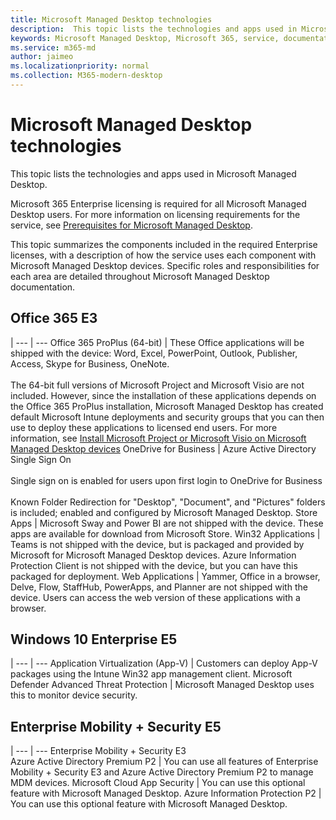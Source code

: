 ```yaml
---
title: Microsoft Managed Desktop technologies
description:  This topic lists the technologies and apps used in Microsoft Managed Desktop.
keywords: Microsoft Managed Desktop, Microsoft 365, service, documentation
ms.service: m365-md
author: jaimeo
ms.localizationpriority: normal
ms.collection: M365-modern-desktop
---
```


# Microsoft Managed Desktop technologies

This topic lists the technologies and apps used in Microsoft Managed Desktop.

<!-- Microsoft 365 E5; Device as a Service -->
<!-- in O365 table, standard suite, removed this sentence "Please see the Installation of Project/Visio 64bit Click to Run Addendum for important deployment instructions. -->

Microsoft 365 Enterprise licensing is required for all Microsoft Managed Desktop users. For more information on licensing requirements for the service, see [Prerequisites for Microsoft Managed Desktop](../get-ready/prerequisites.md).

This topic summarizes the components included in the required Enterprise licenses, with a description of how the service uses each component with Microsoft Managed Desktop devices. Specific roles and responsibilities for each area are detailed throughout Microsoft Managed Desktop documentation. 

## Office 365 E3
 |
 --- | ---
Office 365 ProPlus (64-bit) | These Office applications will be shipped with the device: Word, Excel, PowerPoint, Outlook, Publisher, Access, Skype for Business, OneNote.<br><br>The 64-bit full versions of Microsoft Project and Microsoft Visio are not included. However, since the installation of these applications depends on the Office 365 ProPlus installation, Microsoft Managed Desktop has created default Microsoft Intune deployments and security groups that you can then use to deploy these applications to licensed end users. For more information, see [Install Microsoft Project or Microsoft Visio on Microsoft Managed Desktop devices](../get-started/project-visio.md)
OneDrive for Business | Azure Active Directory Single Sign On <br><br>Single sign on is enabled for users upon first login to OneDrive for Business<br><br>Known Folder Redirection for "Desktop", "Document", and "Pictures" folders is included; enabled and configured by Microsoft Managed Desktop. 
Store Apps |	Microsoft Sway and Power BI are not shipped with the device. These apps are available for download from Microsoft Store.
Win32 Applications |	Teams is not shipped with the device, but is packaged and provided by Microsoft for Microsoft Managed Desktop devices. Azure Information Protection Client is not shipped with the device, but you can have this packaged for deployment. 
Web Applications |	Yammer, Office in a browser, Delve, Flow, StaffHub, PowerApps, and Planner are not shipped with the device. Users can access the web version of these applications with a browser.


## Windows 10 Enterprise E5

 |
 --- | ---
Application Virtualization (App-V) |	Customers can deploy App-V packages using the Intune Win32 app management client.
Microsoft Defender Advanced Threat Protection |	 Microsoft Managed Desktop uses this to monitor device security. 

## Enterprise Mobility + Security E5

 |
 --- | ---
Enterprise Mobility + Security E3<br>Azure Active Directory Premium P2 |	You can use all features of Enterprise Mobility + Security E3 and Azure Active Directory Premium P2 to manage MDM devices.
Microsoft Cloud App Security |	You can use this optional feature with Microsoft Managed Desktop.
Azure Information Protection P2	 | You can use this optional feature with Microsoft Managed Desktop.
